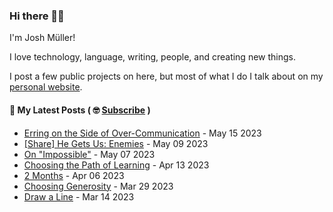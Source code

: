 ### Hi there 👋🏻

I'm Josh Müller!

I love technology, language, writing, people, and creating new things.

I post a few public projects on here, but most of what I do I talk about on my [personal website](https://joshmuller.ca).




#### 📝 My Latest Posts ( 🤓 [Subscribe](https://joshmuller.ca/subscribe) )

<!-- BLOG-POST-LIST:START -->
- [Erring on the Side of Over-Communication](https://joshmuller.ca/writings/2023/err-on-the-side-of-overcommunication/) - May 15 2023
- [[Share] He Gets Us: Enemies](https://joshmuller.ca/writings/2023/he-gets-us-enemies/) - May 09 2023
- [On &quot;Impossible&quot;](https://joshmuller.ca/writings/2023/on-impossible/) - May 07 2023
- [Choosing the Path of Learning](https://joshmuller.ca/writings/2023/choosing-the-path-of-learning/) - Apr 13 2023
- [2 Months](https://joshmuller.ca/writings/2023/2-months/) - Apr 06 2023
- [Choosing Generosity](https://joshmuller.ca/writings/2023/choosing-generosity/) - Mar 29 2023
- [Draw a Line](https://joshmuller.ca/writings/2023/draw-a-line/) - Mar 14 2023<!-- BLOG-POST-LIST:END -->



<!--
**theJoshMuller/theJoshMuller** is a ✨ _special_ ✨ repository because its `README.md` (this file) appears on your GitHub profile.

Here are some ideas to get you started:

- 🔭 I’m currently working on ...
- 🌱 I’m currently learning ...
- 👯 I’m looking to collaborate on ...
- 🤔 I’m looking for help with ...
- 💬 Ask me about ...
- 📫 How to reach me: ...
- 😄 Pronouns: ...
- ⚡ Fun fact: ...
-->
